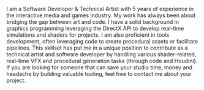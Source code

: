 I am a Software Developer & Technical Artist with 5 years of experience in the interactive media and games industry. My work has always been about bridging the gap between art and code. I have a solid background in graphics programming leveraging the DirectX API to develop real-time simulations and shaders for projects. I am also proficient in tools development, often leveraging code to create procedural assets or facilitate pipelines. This skillset has put me in a unique position to contribute as a technical artist and software developer by handling various shader-related, real-time VFX and procedural generation tasks (through code and Houdini). If you are looking for someone that can save your studio time, money and headache by building valuable tooling, feel free to contact me about your project.